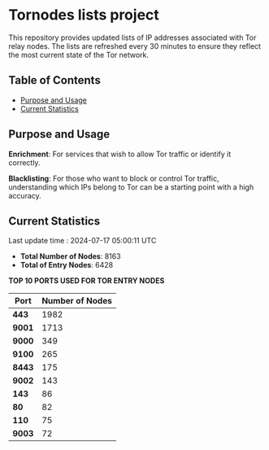 # Tornodes lists project

This repository provides updated lists of IP addresses associated with Tor relay nodes. The lists are refreshed every 30 minutes to ensure they reflect the most current state of the Tor network.

## Table of Contents

- [Purpose and Usage](#purpose-and-usage)
- [Current Statistics](#current-statistics)


## Purpose and Usage

**Enrichment**: For services that wish to allow Tor traffic or identify it correctly.

**Blacklisting**: For those who want to block or control Tor traffic, understanding which IPs belong to Tor can be a starting point with a high accuracy.

## Current Statistics

Last update time : 2024-07-17 05:00:11 UTC

- **Total Number of Nodes**: 8163
- **Total of Entry Nodes**: 6428

**TOP 10 PORTS USED FOR TOR ENTRY NODES**

| **Port** | **Number of Nodes** |
|------|-----------------|
| **443**   | 1982  |
| **9001**   | 1713  |
| **9000**   | 349  |
| **9100**   | 265  |
| **8443**   | 175  |
| **9002**   | 143  |
| **143**   | 86  |
| **80**   | 82  |
| **110**   | 75  |
| **9003**   | 72  |

